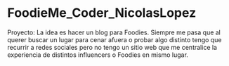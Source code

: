 # FoodieMe_Coder_NicolasLopez

Proyecto: La idea es hacer un blog para Foodies. Siempre me pasa que al querer buscar un lugar para cenar afuera o probar algo distinto tengo que recurrir a redes sociales pero no tengo un sitio web que me centralice la experiencia de distintos influencers o Foodies en mismo lugar.

